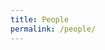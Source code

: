 ```yaml
---
title: People
permalink: /people/
---
```


<!DOCTYPE html>
<html>
	<head>
		<meta charset="utf-8">
		<title></title>
		<style>
			.pos_header {
				text-align: center;
			}

			.list {
				&-post-title {
					margin-bottom: .25rem;

					a {
						color: #333;

						&:hover,
						&:focus {
							text-decoration: none;
						}
					}
				}

				&-post-date {
					margin-bottom: 1rem;
					font-size: .75rem;
					text-transform: uppercase;
				}
			}

			.container {
				max-width: 88rem;
				padding: 2rem 1.5rem;
				margin-left: auto;
				margin-right: auto;
			}

			.people {
				margin: auto;
				text-align: center;
				margin-top: 0.75em;
			}

			h1 {
				text-align: center;
				padding-bottom: 0.3em;
				font-size: 2.2em;
				line-height: 1.2;
				margin: 1.1em auto 0.4em;
				display: block;
				color: #FF6600;
			}

			hr {
				width: 80%;
				margin-top: 5px;
				margin-bottom: 5px;
				border: 0;
				height: 2px;
				background-image: linear-gradient(to right, rgba(0, 0, 0, 0), #00C3B6, rgba(0, 0, 0, 0));
			}

			.name {
				font-size: 20px;
			}

			.list-post-title {
				color: black;
			}

			.list-item-people {
				display: inline-block;
				padding-right: 1em;
			}
		</style>
	</head>
	<body>
		<div class="container content page">
			<div class="pos_header">
				<h1>Principal Investigator</h1>
			</div>

			<div class="content list people">
				<div class="list-item-people">
					<img src="../images/people/kefeng_li.jpg" style="height:270px;">
					<a href="https://www.mpu.edu.mo/esca/en/likefeng.php" target="_blank"><p class="list-post-title name" style="font-size:30px;">Kefeng Li (李克峰)</p></a>
				</div>
			</div>
			<br>
			<hr><br><br>

			<!-- Third-year PhD student -->
			<div class="pos_header">
				<h1>2022 Graduate Students (Doctor)</h1>
			</div>
			<div class="content list people">

				<div class="list-item-people">
					<p class="list-post-title name">Can Xie (谢灿)</p>
				</div>

				<div class="list-item-people">
					<p class="list-post-title name">WeiYu Meng (孟维宇)</p>
				</div>

				<div class="list-item-people">
					<p class="list-post-title name">Xiaobing Zhai (翟小兵)</p>
				</div>
				
				<div class="list-item-people">
					<p class="list-post-title name">Yuyang Sha (沙宇洋)</p>
				</div>
			</div>
			<br>
			<hr><br><br>

			<!-- Second-year PhD student -->
			<div class="pos_header">
				<h1>2023 Graduate Students (Doctor)</h1>
			</div>
			<div class="content list people">
				<div class="list-item-people">
					<p class="list-post-title name">Gang Luo (罗刚)</p>
				</div>

				<div class="list-item-people">
					<p class="list-post-title name">Wei Xu (许巍)</p>
				</div>

				<div class="list-item-people">
					<p class="list-post-title name">Hongxin Pan (潘虹鑫)</p>
				</div>

				<div class="list-item-people">
					<p class="list-post-title name">Junjun Ji (姬军军)</p>
				</div>
				
				<div class="list-item-people">
					<p class="list-post-title name">Yanrong Li (李艳蓉)</p>
				</div>
				
				<div class="list-item-people">
					<p class="list-post-title name">ABao Xing (邢阿宝)</p>
				</div>
			</div>
			<br>
			<hr><br><br>
			
			<!-- First-year PhD student -->
			<div class="pos_header">
				<h1>2024 Graduate Students (Doctor)</h1>
			</div>
			<div class="content list people">
				<div class="list-item-people">
					<p class="list-post-title name">LinJian Lin (林建林)</p>
				</div>
			
				<div class="list-item-people">
					<p class="list-post-title name">XiaoXia Liu (刘晓霞)</p>
				</div>
			
				<div class="list-item-people">
					<p class="list-post-title name">Zhongwen Feng (冯钟文)</p>
				</div>
			
				<div class="list-item-people">
					<p class="list-post-title name">Junrong Li (李俊蓉)</p>
				</div>
				
				<div class="list-item-people">
					<p class="list-post-title name">Xiuling Ma (马秀玲)</p>
				</div>
			</div>
			<br>
			<hr><br><br>
			
			<!-- First-year PhD student -->
			<div class="pos_header">
				<h1>Graduate Students (Master)</h1>
			</div>
			<div class="content list people">
				<div class="list-item-people">
					<p class="list-post-title name">Zhifan Li (李志帆)</p>
				</div>
			
				<div class="list-item-people">
					<p class="list-post-title name">Tiantian Cai(蔡甜甜)</p>
				</div>
			</div>
			<br>
			<hr><br><br>
			
		</div>
	</body>
</html>